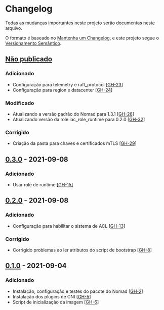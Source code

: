 # Changelog

Todas as mudanças importantes neste projeto serão documentas neste arquivo.

O formato é baseado no [Mantenha um Changelog](https://keepachangelog.com/pt-BR/1.0.0/),
e este projeto segue o [Versionamento Semântico](https://semver.org/lang/pt-BR/spec/v2.0.0.html).

## [Não publicado]
### Adicionado
- Configuração para telemetry e raft_protocol [[GH-23](https://github.com/mentoriaiac/iac_role_nomad/pull/23)]
- Configuração para region e datacenter [[GH-24](https://github.com/mentoriaiac/iac_role_nomad/pull/24)]

### Modificado
- Atualizando a versão padrão do Nomad para 1.3.1 [[GH-26](https://github.com/mentoriaiac/iac_role_nomad/pull/26)]
- Atualizando versão da role iac_role_runtime para 0.2.0 [[GH-32](https://github.com/mentoriaiac/iac_role_nomad/pull/32)]

### Corrigido
- Criação da pasta para chaves e certificados mTLS [[GH-29](https://github.com/mentoriaiac/iac_role_nomad/pull/29)]

## [0.3.0] - 2021-09-08
### Adicionado
- Usar role de runtime [[GH-15]](https://github.com/mentoriaiac/iac_role_nomad/pull/15)

## [0.2.0] - 2021-09-08
### Adicionado
- Configuração para habilitar o sistema de ACL  [[GH-13](https://github.com/mentoriaiac/iac_role_nomad/pull/13)]

### Corrigido
- Corrigido problemas ao ler atributos do script de bootstrap [[GH-8](https://github.com/mentoriaiac/iac_role_nomad/pull/8)]

## [0.1.0] - 2021-09-04
### Adicionado
- Instalação, configuração e testes do pacote do Nomad [[GH-2](https://github.com/mentoriaiac/iac_role_nomad/pull/2)]
- Instalação dos plugins de CNI [[GH-5](https://github.com/mentoriaiac/iac_role_nomad/pull/5)]
- Script de inicialização da imagem [[GH-6](https://github.com/mentoriaiac/iac_role_nomad/pull/6)]


[Não publicado]: https://github.com/mentoriaiac/iac_role_nomad/compare/v0.3.0...HEAD
[0.3.0]: https://github.com/mentoriaiac/iac_role_nomad/compare/v0.2.0...v0.3.0
[0.2.0]: https://github.com/mentoriaiac/iac_role_nomad/compare/v0.1.0...v0.2.0
[0.1.0]: https://github.com/mentoriaiac/iac_role_nomad/releases/tag/v0.1.0
